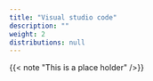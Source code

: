 ```yaml
---
title: "Visual studio code"
description: ""
weight: 2
distributions: null
---
```

{{< note "This is a place holder" />}}
